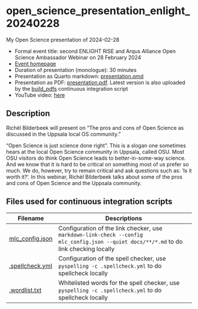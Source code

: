 # open_science_presentation_enlight_20240228

My Open Science presentation of 2024-02-28

 * Formal event title: second ENLIGHT RISE and Arqus Alliance Open Science Ambassador Webinar on 28 February 2024 
 * [Event homepage](https://enlight-eu.org/index.php/university-about-us/news-events/158-news/1061-2nd-enlight-rise-and-arqus-alliance-open-science-ambassador-webinar-on-28-february-2024)
 * Duration of presentation (monologue): 30 minutes
 * Presentation as Quarto markdown: [presentation.qmd](presentation.qmd)
 * Presentation as PDF: [presentation.pdf](presentation.pdf). Latest version is also uploaded by the [build_pdfs](https://github.com/richelbilderbeek/open_science_presentation_enlight_arcus_20240228/actions/workflows/build_pdfs.yaml) continuous integration script
 * YouTube video: [here](https://youtu.be/zHpiz2P4h-U)

## Description

Richèl Bilderbeek will present on “The pros and cons of Open Science 
as discussed in the Uppsala local OS community.”

“Open Science is just science done right”. 
This is a slogan one sometimes hears 
at the local Open Science community in Uppsala, called OSU. 
Most OSU visitors do think Open Science leads to 
better-in-some-way science. 
And we know that it is hard to be critical on 
something most of us prefer so much. 
We do, however, try to remain critical and ask questions 
such as: ‘Is it worth it?’. 
In this webinar, Richèl Bilderbeek talks about some of 
the pros and cons of Open Science and the Uppsala community.

## Files used for continuous integration scripts

Filename                           |Descriptions
-----------------------------------|--------------------------------------------------------------------------------------------------------------------------------------
[mlc_config.json](mlc_config.json) |Configuration of the link checker, use `markdown-link-check --config mlc_config.json --quiet docs/**/*.md` to do link checking locally
[.spellcheck.yml](.spellcheck.yml) |Configuration of the spell checker, use `pyspelling -c .spellcheck.yml` to do spellcheck locally
[.wordlist.txt](.wordlist.txt)     |Whitelisted words for the spell checker, use `pyspelling -c .spellcheck.yml` to do spellcheck locally

